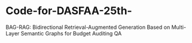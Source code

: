 # Code-for-DASFAA-25th-
BAG-RAG: Bidirectional Retrieval-Augmented Generation Based on Multi-Layer Semantic Graphs for Budget Auditing QA
